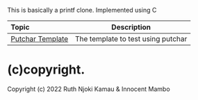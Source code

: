 This is basically a printf clone. 
Implemented using C

| Topic | Description |
| :--- | :---: |
| [Putchar Template](https://github.com/KakaInnocent/printf/blob/master/_putchar.c) | The template to test using putchar |
# (c)copyright.
Copyright (c) 2022 Ruth Njoki Kamau & Innocent Mambo
